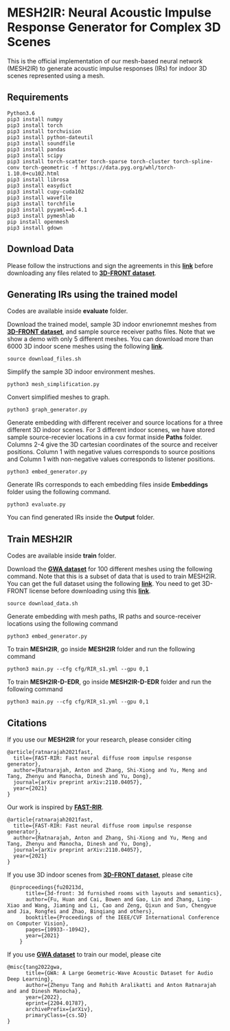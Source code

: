 # MESH2IR: Neural Acoustic Impulse Response Generator for Complex 3D Scenes

This is the official implementation of our mesh-based neural network (MESH2IR) to generate acoustic impulse responses (IRs) for indoor 3D scenes represented
using a mesh.

## Requirements

```
Python3.6
pip3 install numpy
pip3 install torch
pip3 install torchvision
pip3 install python-dateutil
pip3 install soundfile
pip3 install pandas
pip3 install scipy
pip3 install torch-scatter torch-sparse torch-cluster torch-spline-conv torch-geometric -f https://data.pyg.org/whl/torch-1.10.0+cu102.html
pip3 install librosa
pip3 install easydict
pip3 install cupy-cuda102
pip3 install wavefile
pip3 install torchfile
pip3 install pyyaml==5.4.1
pip3 install pymeshlab
pip install openmesh
pip3 install gdown

```
## Download Data
Please follow the instructions and sign the agreements in this [**link**](https://dlr-rm.github.io/BlenderProc/examples/datasets/front_3d/README.html?msclkid=f7bd359dc76411eca640dbcac3538f68) before downloading any files related to [**3D-FRONT dataset**](https://tianchi.aliyun.com/specials/promotion/alibaba-3d-scene-dataset).  


## Generating IRs using the trained model

Codes are available inside **evaluate** folder.

Download the trained model, sample 3D indoor envrionemnt meshes from [**3D-FRONT dataset**](https://tianchi.aliyun.com/specials/promotion/alibaba-3d-scene-dataset), and sample source receiver paths files. Note that we show a demo with only 5 different meshes. You can download more than 6000 3D indoor scene meshes using the following [**link**](https://dlr-rm.github.io/BlenderProc/examples/datasets/front_3d/README.html?msclkid=f7bd359dc76411eca640dbcac3538f68). 

```
source download_files.sh
```

Simplify the sample 3D indoor environment meshes.

```
python3 mesh_simplification.py
```

Convert simplified meshes to graph.

```
python3 graph_generator.py
```

Generate embedding with different receiver and source locations for a three different 3D indoor scenes. For 3 different indoor scenes, we have stored sample source-recevier locations in a csv format inside **Paths** folder. Columns 2-4 give the 3D cartesian coordinates of the source and receiver positions. Column 1 with negative values corresponds to source positions and Column 1 with non-negative values corresponds to listener positions. 

```
python3 embed_generator.py
```

Generate IRs corresponds to each embedding files inside **Embeddings** folder using the following command.

```
python3 evaluate.py
```

You can find generated IRs inside the **Output** folder.


## Train MESH2IR

Codes are available inside **train** folder.

Download the [**GWA dataset**](https://gamma.umd.edu/researchdirections/sound/gwa) for 100 different meshes using the following command. Note that this is a subset of data that is used to train MESH2IR. You can get the full dataset using the following [**link**](https://gamma.umd.edu/researchdirections/sound/gwa). You need to get 3D-FRONT license before downloading using this [**link**](https://dlr-rm.github.io/BlenderProc/examples/datasets/front_3d/README.html?msclkid=f7bd359dc76411eca640dbcac3538f68).

```
source download_data.sh
```

Generate embedding with mesh paths, IR paths and source-receiver locations using the following command

```
python3 embed_generator.py
```

To train **MESH2IR**, go inside **MESH2IR** folder and run the following command

```
python3 main.py --cfg cfg/RIR_s1.yml --gpu 0,1
```


To train **MESH2IR-D-EDR**, go inside **MESH2IR-D-EDR** folder and run the following command

```
python3 main.py --cfg cfg/RIR_s1.yml --gpu 0,1
```

## Citations

If you use our **MESH2IR** for your research, please consider citing

```
@article{ratnarajah2021fast,
  title={FAST-RIR: Fast neural diffuse room impulse response generator},
  author={Ratnarajah, Anton and Zhang, Shi-Xiong and Yu, Meng and Tang, Zhenyu and Manocha, Dinesh and Yu, Dong},
  journal={arXiv preprint arXiv:2110.04057},
  year={2021}
}
```

Our work is inspired by [**FAST-RIR**](https://arxiv.org/pdf/2110.04057.pdf).

```
@article{ratnarajah2021fast,
  title={FAST-RIR: Fast neural diffuse room impulse response generator},
  author={Ratnarajah, Anton and Zhang, Shi-Xiong and Yu, Meng and Tang, Zhenyu and Manocha, Dinesh and Yu, Dong},
  journal={arXiv preprint arXiv:2110.04057},
  year={2021}
}
```

If you use 3D indoor scenes from [**3D-FRONT dataset**](https://tianchi.aliyun.com/specials/promotion/alibaba-3d-scene-dataset), please cite

```
 @inproceedings{fu20213d,
      title={3d-front: 3d furnished rooms with layouts and semantics},
      author={Fu, Huan and Cai, Bowen and Gao, Lin and Zhang, Ling-Xiao and Wang, Jiaming and Li, Cao and Zeng, Qixun and Sun, Chengyue and Jia, Rongfei and Zhao, Binqiang and others},
      booktitle={Proceedings of the IEEE/CVF International Conference on Computer Vision},
      pages={10933--10942},
      year={2021}
    }
```

If you use [**GWA dataset**](https://gamma.umd.edu/researchdirections/sound/gwa) to train our model, please cite

```
@misc{tang2022gwa,
      title={GWA: A Large Geometric-Wave Acoustic Dataset for Audio Deep Learning}, 
      author={Zhenyu Tang and Rohith Aralikatti and Anton Ratnarajah and and Dinesh Manocha},
      year={2022},
      eprint={2204.01787},
      archivePrefix={arXiv},
      primaryClass={cs.SD}
}
```
